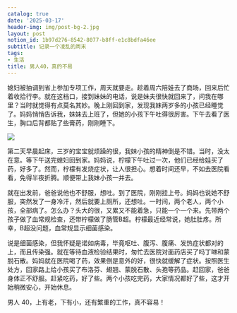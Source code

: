 ```yaml
---
catalog: true
date: '2025-03-17'
header-img: img/post-bg-2.jpg
layout: post
notion_id: 1b97d276-8542-8077-b8ff-e1c8bdfa46ee
subtitle: 记录一个凌乱的周末
tags:
- 生活
title: 男人40，真的不易
---
```


媳妇被抽调到省上参加专项工作，周天就要走。趁着周六陪娃去了商场，回来后忙着收拾行李。就在这档口，接到妹妹的电话，说是妹夫很快就回来了，问我在哪里？当时就觉得有点莫名其妙。晚上刚回到家，发现我妹两岁多的小孩已经睡觉了。妈妈悄悄告诉我，妹妹去上班了，但她的小孩下午吐得很厉害。下午去看了医生，胸口后背都贴了些膏药，刚刚睡下。


![](https://prod-files-secure.s3.us-west-2.amazonaws.com/5e11c35f-1dd6-416f-868e-8acb8013660f/642bf794-1914-4833-9208-a1e5018e1265/20250317174907.jpg?X-Amz-Algorithm=AWS4-HMAC-SHA256&X-Amz-Content-Sha256=UNSIGNED-PAYLOAD&X-Amz-Credential=ASIAZI2LB4662TB3UDY7%2F20250317%2Fus-west-2%2Fs3%2Faws4_request&X-Amz-Date=20250317T150645Z&X-Amz-Expires=3600&X-Amz-Security-Token=IQoJb3JpZ2luX2VjEO%2F%2F%2F%2F%2F%2F%2F%2F%2F%2F%2FwEaCXVzLXdlc3QtMiJHMEUCIAJw8WZhIBiVrMB5GvhI4Z1ARjTTmh7if9rDXtm%2B%2BsYiAiEAuOwAG1JnLMxJEvHsWAkJLir9Np%2FiJq84iqUf91gtnOYq%2FwMISBAAGgw2Mzc0MjMxODM4MDUiDG8uarOcZFGFcQj9aSrcAx%2BQwf%2FKKBqQngYEuFPq%2BSJoGQ%2FBawgS14ZPX910kUF0f006anoOBexvBxcHeuj7roPRKqhQxJO4G4uxmPvG1eDxGNHfUadmwhqfj706EhKTSsCPCpuDUVcbsiTtMfpiqQPHuoQiP0D5eRBLpk7UUxu9aMs7%2BWUaSqAB2cQOh%2B49vw8evvDY9tCEAWPVoQR2ZtM4HoVtU%2BK4ybAWYdBJGjpuvkDYX66jzzRkamtx3O%2Bsjm5FLNO0G8FrIJHtl9Pi8Ww8ORrv2CWR0Fe6EgCBNw6z1GQf%2FEx3UvZq4Rd0C%2B%2F8rgI1VRMv2U9DyinPSjs9RC%2FIQ3CLX%2FwGWlvAXSNxIrkzzj%2BHYtU0a%2F4I6kpLTqXdTvSRTXvHt0xG%2BWnKceIL4jQHnsU58cg95fdiReozknIpufcb2F%2F0fxs69qG%2FdpE4cMNcGy%2BigR80t6Ux%2Bm%2BeSPYJE7hAATE0HzD%2Fyo%2Bk5s7wXWSx63bNl3HU6dxyVfoR9AxyqiMIwMxIzBZBucbMc%2Fz5KfHSAvADnHDVEvaGeE1KgqB7aJwIm413osm9%2BzWvEaN11izJv2puCnz6NtCoo7hScj8lSui1nZ5kOyqDH2LE%2FeEIECGeFuA7j1FGN8dYfh3RS9hhwLfWvV2nMNPo4L4GOqUBXsENnTKKS%2BJb%2Fn4YUk3f36Blum3yQ2fGP7xlxGa%2FOWEYwnrSk5H%2FJQj2YM94aUBVaj0Elop0hSdeVkausf1BD1GIYXTP%2FzzNNVtULRMTp5ogRhmb4c2LTsehxrSlQMMXa9QWqhnvZ3RblAiUiBqRxi1GbKmhEzQp4%2B3fgHaBf8Q%2FF5YIwjp8Qva2ouNp6bIJTwIs37zuwICv%2F3eh4hn0wrwcgKQp&X-Amz-Signature=71b3fe9e3b7542fd6c28ef8554bc108b6a635d2ea7bc73776187d3177840e310&X-Amz-SignedHeaders=host&x-id=GetObject)


第二天早晨起床，三岁的宝宝就烦躁的很，我妹小孩的精神倒是不错。当时，没太在意。等下午送完媳妇回到家。妈妈说，柠檬下午吐过一次，他们已经给娃买了药，好多了。然而，柠檬有发烧症状，让人很担心。想着时间还早，不如去医院看看，免得半夜折腾。顺便带上我妹小孩一并去。





就在出发前，爸爸说他也不舒服，想吐。到了医院，刚刚挂上号。妈妈也说她不舒服，突然发了一身冷汗，然后就要上厕所，还想吐。一时间，两个老人，两个小孩，全部病了。怎么办？头大的很，又累又不能着急，只能一个一个来。先带两个孩子做了血常规检查，还带柠檬做了肠管B超。柠檬最近经常说，她肚肚疼。所幸，B超没问题，血常规显示细菌感染。





说是细菌感染，但我怀疑是诺如病毒，毕竟呕吐、腹泻、腹痛、发热症状都对的上，而且传染强。就在等待血液检验结果时，匆忙去医院对面药店买了吗丁啉和蒙脱石散。妈妈就在医院喝了药，效果倒是意外的好，很快就缓解了症状。按照医生处方，回家路上给小孩买了布洛芬、翅翘、蒙脱石散、头孢等药品。赶回家，爸爸身体正不舒服。赶紧吃药，好了些。两个小孩吃完药，大家情况都好了些，这才开始稍微安心，开始休息。





男人 40，上有老，下有小，还有繁重的工作，真不容易！